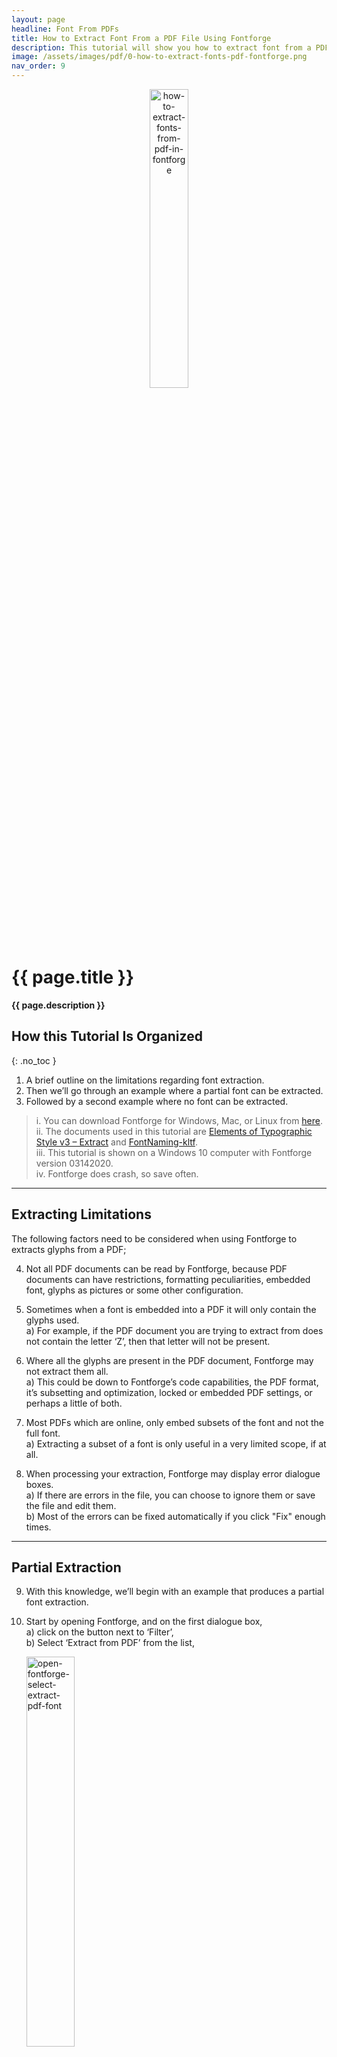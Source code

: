 ```yaml
---
layout: page  
headline: Font From PDFs  
title: How to Extract Font From a PDF File Using Fontforge
description: This tutorial will show you how to extract font from a PDF file using Fontforge.  
image: /assets/images/pdf/0-how-to-extract-fonts-pdf-fontforge.png
nav_order: 9  
---
```


<center><img src="/assets/images/pdf/1-how-to-extract-fonts-pdf-fontforge.png" alt="how-to-extract-fonts-from-pdf-in-fontforge" width="35%" height="35%"/></center>  

# {{ page.title }}  

**{{ page.description }}**  

## How this Tutorial Is Organized  
{: .no_toc }

1. A brief outline on the limitations regarding font extraction.  
2. Then we’ll go through an example where a partial font can be extracted.  
3. Followed by a second example where no font can be extracted.  

>  i. You can download Fontforge for Windows, Mac, or Linux from [here](https://fontforge.org/en-US/downloads/).  
>  ii. The documents used in this tutorial are [Elements of Typographic Style v3 – Extract](http://s3.amazonaws.com/arena-attachments/2584673/e36028a1643a616ec4be1e8d0e859fbb.pdf?1534885560) and [FontNaming-kltf](https://kltf.de/downloads/FontNaming-kltf.pdf).  
>  iii. This tutorial is shown on a Windows 10 computer with Fontforge version 03142020.  
>  iv. Fontforge does crash, so save often.  

---

## Extracting Limitations  

The following factors need to be considered when using Fontforge to extracts glyphs from a PDF;  

4. Not all PDF documents can be read by Fontforge, because PDF documents can have restrictions, formatting peculiarities, embedded font, glyphs as pictures or some other configuration.  

5. Sometimes when a font is embedded into a PDF it will only contain the glyphs used.  
a) For example, if the PDF document you are trying to extract from does not contain the letter ‘Z’, then that letter will not be present.  

6. Where all the glyphs are present in the PDF document, Fontforge may not extract them all.  
a) This could be down to Fontforge’s code capabilities, the PDF format, it’s subsetting and optimization, locked or embedded PDF settings, or perhaps a little of both.  

7. Most PDFs which are online, only embed subsets of the font and not the full font.  
a) Extracting a subset of a font is only useful in a very limited scope, if at all.  

8. When processing your extraction, Fontforge may display error dialogue boxes.  
a) If there are errors in the file, you can choose to ignore them or save the file and edit them.  
b) Most of the errors can be fixed automatically if you click "Fix" enough times.  

---

## Partial Extraction  

9. With this knowledge, we’ll begin with an example that produces a partial font extraction.  

10. Start by opening Fontforge, and on the first dialogue box,  
a) click on the button next to ‘Filter’,  
b) Select ‘Extract from PDF’ from the list,  

	<img src="/assets/images/pdf/2-how-to-extract-fonts-pdf-fontforge.png" alt="open-fontforge-select-extract-pdf-font" width="40%" height="40%"/>  

    c) Then, locate and select your PDF file,  
    d) Click ‘OK’.  

	<img src="/assets/images/pdf/3-how-to-extract-fonts-pdf-fontforge.png" alt="open-fontforge-select-file-extract-font-from-pdf" width="40%" height="40%"/>  

11. **Be aware** that completing step c) before b) will not show any PDF file to select. You must complete step b) before c) for PDF files to be recognized.  
    {: .tip}

12. If Fontforge is able to detect glyphs from the PDF, a dialogue box called 'Pick a font' will pop up listing the fonts detected within the PDF.  
a) Select your preferred font and click ‘OK’.  

	<img src="/assets/images/pdf/4-how-to-extract-fonts-pdf-fontforge.png" alt="select-font-to-extract-from-list" width="30%" height="30%"/>  

13. You'll be taken to 'Font View' where you can see the extracted glyphs.  

	<img src="/assets/images/pdf/5-how-to-extract-fonts-pdf-fontforge.png" alt="displays-result-of-font-from-pdf-extraction" width="70%" height="70%"/>  

14. From here you can either,  
a) abandon the whole idea,  
b) go ahead with the glyphs that have been extracted, or  
c) try another PDF document.  

15. To view, only the cells which have glyphs,  
a) click on ‘Encoding>Compact’  

	<img src="/assets/images/pdf/6-how-to-extract-fonts-pdf-fontforge.png" alt="compact-view-of-extracted-glyphs" width="70%" height="70%"/>  

16. With only the extracted glyphs visible, you’re now in a position to decide what to do next.  

	<img src="/assets/images/pdf/7-how-to-extract-fonts-pdf-fontforge.png" alt="compact-view-of-extracted-glyphs" width="70%" height="70%"/>  

17. To be able to view all the extracted glyphs, neatly on screen, I'll go ahead, and delete all the cells where the glyph is represented as a ‘square’.  

	<img src="/assets/images/pdf/8-how-to-extract-fonts-pdf-fontforge.png" alt="delete-empty-glyphs-from-extracted-fonts-from-pdf-in-fontforge" width="70%" height="70%"/>  

18. And to hide these empty glyphs I'll need to go back and,  
a) click on ‘Encoding>Compact’ which will expand the table, then  
b) repeat this action by clicking on ‘Encoding>Compact’.  

	<img src="/assets/images/pdf/9-how-to-extract-fonts-pdf-fontforge.png" alt="repeat-compact-process-two-times-to-view-extracted-glyphs" width="70%" height="70%"/>  

---

## No Extraction  

19. For the next example, I repeated the same steps above only selecting a different PDF file, ‘FontNaming-ktlf.pdf’.  

20. On this occasion, Fontforge is not able to read the PDF. In this situation Fontforge displays two (2) pop up dialogue boxes outlining the reason why.  
a) The dialogue box advises that the font is encrypted and cannot be read.  

	<img src="/assets/images/pdf/10-how-to-extract-fonts-pdf-fontforge.png" alt="warning-box-advising-font-cannot-be-read" width="45%" height="45%"/>  

	<img src="/assets/images/pdf/11-how-to-extract-fonts-pdf-fontforge.png" alt="warning-box-advising-font-cannot-be-read-it's-encrypted" width="70%" height="70%"/>  

21. As a result, there's nothing more that can be done on this PDF to extract it's font using Fontforge.  

**That brings us to the end of this tutorial.**  

I hope this tutorial has been of assistance and you can put some of the information to good use when extracting fonts from a PDF.  